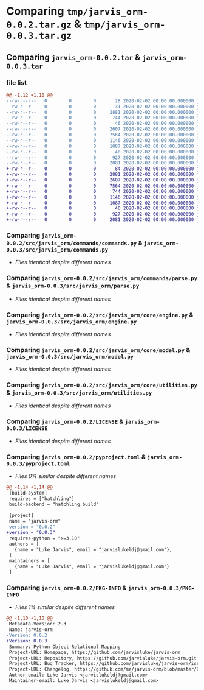 # Comparing `tmp/jarvis_orm-0.0.2.tar.gz` & `tmp/jarvis_orm-0.0.3.tar.gz`

## Comparing `jarvis_orm-0.0.2.tar` & `jarvis_orm-0.0.3.tar`

### file list

```diff
@@ -1,12 +1,10 @@
--rw-r--r--   0        0        0       28 2020-02-02 00:00:00.000000 jarvis_orm-0.0.2/src/jarvis_orm/__init__.py
--rw-r--r--   0        0        0       31 2020-02-02 00:00:00.000000 jarvis_orm-0.0.2/src/jarvis_orm/commands/__init__.py
--rw-r--r--   0        0        0     2881 2020-02-02 00:00:00.000000 jarvis_orm-0.0.2/src/jarvis_orm/commands/commands.py
--rw-r--r--   0        0        0      744 2020-02-02 00:00:00.000000 jarvis_orm-0.0.2/src/jarvis_orm/commands/parse.py
--rw-r--r--   0        0        0       46 2020-02-02 00:00:00.000000 jarvis_orm-0.0.2/src/jarvis_orm/core/__init__.py
--rw-r--r--   0        0        0     2607 2020-02-02 00:00:00.000000 jarvis_orm-0.0.2/src/jarvis_orm/core/engine.py
--rw-r--r--   0        0        0     7564 2020-02-02 00:00:00.000000 jarvis_orm-0.0.2/src/jarvis_orm/core/model.py
--rw-r--r--   0        0        0     1146 2020-02-02 00:00:00.000000 jarvis_orm-0.0.2/src/jarvis_orm/core/utilities.py
--rw-r--r--   0        0        0     1087 2020-02-02 00:00:00.000000 jarvis_orm-0.0.2/LICENSE
--rw-r--r--   0        0        0       40 2020-02-02 00:00:00.000000 jarvis_orm-0.0.2/README.md
--rw-r--r--   0        0        0      927 2020-02-02 00:00:00.000000 jarvis_orm-0.0.2/pyproject.toml
--rw-r--r--   0        0        0     2081 2020-02-02 00:00:00.000000 jarvis_orm-0.0.2/PKG-INFO
+-rw-r--r--   0        0        0       84 2020-02-02 00:00:00.000000 jarvis_orm-0.0.3/src/jarvis_orm/__init__.py
+-rw-r--r--   0        0        0     2881 2020-02-02 00:00:00.000000 jarvis_orm-0.0.3/src/jarvis_orm/commands.py
+-rw-r--r--   0        0        0     2607 2020-02-02 00:00:00.000000 jarvis_orm-0.0.3/src/jarvis_orm/engine.py
+-rw-r--r--   0        0        0     7564 2020-02-02 00:00:00.000000 jarvis_orm-0.0.3/src/jarvis_orm/model.py
+-rw-r--r--   0        0        0      744 2020-02-02 00:00:00.000000 jarvis_orm-0.0.3/src/jarvis_orm/parse.py
+-rw-r--r--   0        0        0     1146 2020-02-02 00:00:00.000000 jarvis_orm-0.0.3/src/jarvis_orm/utilities.py
+-rw-r--r--   0        0        0     1087 2020-02-02 00:00:00.000000 jarvis_orm-0.0.3/LICENSE
+-rw-r--r--   0        0        0       40 2020-02-02 00:00:00.000000 jarvis_orm-0.0.3/README.md
+-rw-r--r--   0        0        0      927 2020-02-02 00:00:00.000000 jarvis_orm-0.0.3/pyproject.toml
+-rw-r--r--   0        0        0     2081 2020-02-02 00:00:00.000000 jarvis_orm-0.0.3/PKG-INFO
```

### Comparing `jarvis_orm-0.0.2/src/jarvis_orm/commands/commands.py` & `jarvis_orm-0.0.3/src/jarvis_orm/commands.py`

 * *Files identical despite different names*

### Comparing `jarvis_orm-0.0.2/src/jarvis_orm/commands/parse.py` & `jarvis_orm-0.0.3/src/jarvis_orm/parse.py`

 * *Files identical despite different names*

### Comparing `jarvis_orm-0.0.2/src/jarvis_orm/core/engine.py` & `jarvis_orm-0.0.3/src/jarvis_orm/engine.py`

 * *Files identical despite different names*

### Comparing `jarvis_orm-0.0.2/src/jarvis_orm/core/model.py` & `jarvis_orm-0.0.3/src/jarvis_orm/model.py`

 * *Files identical despite different names*

### Comparing `jarvis_orm-0.0.2/src/jarvis_orm/core/utilities.py` & `jarvis_orm-0.0.3/src/jarvis_orm/utilities.py`

 * *Files identical despite different names*

### Comparing `jarvis_orm-0.0.2/LICENSE` & `jarvis_orm-0.0.3/LICENSE`

 * *Files identical despite different names*

### Comparing `jarvis_orm-0.0.2/pyproject.toml` & `jarvis_orm-0.0.3/pyproject.toml`

 * *Files 0% similar despite different names*

```diff
@@ -1,14 +1,14 @@
 [build-system]
 requires = ["hatchling"]
 build-backend = "hatchling.build"
 
 [project]
 name = "jarvis-orm"
-version = "0.0.2"
+version = "0.0.3"
 requires-python = ">=3.10"
 authors = [
   {name = "Luke Jarvis", email = "jarvislukeldj@gmail.com"},
 ]
 maintainers = [
   {name = "Luke Jarvis", email = "jarvislukeldj@gmail.com"}
 ]
```

### Comparing `jarvis_orm-0.0.2/PKG-INFO` & `jarvis_orm-0.0.3/PKG-INFO`

 * *Files 1% similar despite different names*

```diff
@@ -1,10 +1,10 @@
 Metadata-Version: 2.3
 Name: jarvis-orm
-Version: 0.0.2
+Version: 0.0.3
 Summary: Python Object-Relational Mapping
 Project-URL: Homepage, https://github.com/jarvisluke/jarvis-orm
 Project-URL: Repository, https://github.com/jarvisluke/jarvis-orm.git
 Project-URL: Bug Tracker, https://github.com/jarvisluke/jarvis-orm/issues
 Project-URL: Changelog, https://github.com/me/jarvis-orm/blob/master/CHANGELOG.md
 Author-email: Luke Jarvis <jarvislukeldj@gmail.com>
 Maintainer-email: Luke Jarvis <jarvislukeldj@gmail.com>
```

